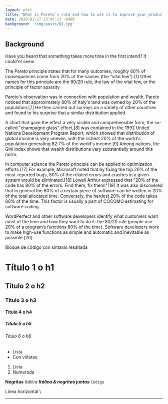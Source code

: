 ```yaml
---
layout: post
title: "What is Pareto´s rule and how to use it to improve your productivity"
date: 2020-01-27 23:45:13 -0400
background: '/img/posts/02.jpg'
---
```


## Background

Have you heard that something takes more time in the first intend? It could'nt seem 

The Pareto principle states that for many outcomes, roughly 80% of consequences come from 20% of the causes (the “vital few”).[1] Other names for this principle are the 80/20 rule, the law of the vital few, or the principle of factor sparsity


Pareto's observation was in connection with population and wealth. Pareto noticed that approximately 80% of Italy's land was owned by 20% of the population.[7] He then carried out surveys on a variety of other countries and found to his surprise that a similar distribution applied.

A chart that gave the effect a very visible and comprehensible form, the so-called "champagne glass" effect,[8] was contained in the 1992 United Nations Development Program Report, which showed that distribution of global income is very uneven, with the richest 20% of the world's population generating 82.7% of the world's income.[9] Among nations, the Gini index shows that wealth distributions vary substantially around this norm.


In computer science the Pareto principle can be applied to optimization efforts.[17] For example, Microsoft noted that by fixing the top 20% of the most-reported bugs, 80% of the related errors and crashes in a given system would be eliminated.[18] Lowell Arthur expressed that "20% of the code has 80% of the errors. Find them, fix them!"[19] It was also discovered that in general the 80% of a certain piece of software can be written in 20% of the total allocated time. Conversely, the hardest 20% of the code takes 80% of the time. This factor is usually a part of COCOMO estimating for software coding.

WordPerfect and other software developers identify what customers want most of the time and how they want to do it: the 80/20 rule (people use 20% of a program’s functions 80% of the time). Software developers work to make high-use functions as simple and automatic and inevitable as possible.[20]

Bloque de código con sintaxis resaltada

# Título 1 o h1
## Título 2 o h2
### Título 3 o h3
#### Título 4 o h4
##### Título 5 o h5
###### Título 6 o h6

- Lista
- Con viñetas

1. Lista
2. Numerada

**Negritas**
*Itálica*
***Itálica & negritas juntas***
`Código`

Línea horizontal \\

*******